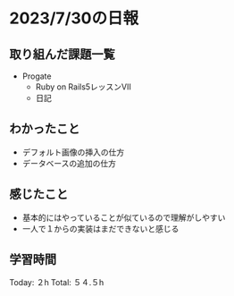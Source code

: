# 2023/7/30の日報
## 取り組んだ課題一覧
* Progate
   * Ruby on Rails5レッスンVII
   * 日記
## わかったこと
* デフォルト画像の挿入の仕方
* データベースの追加の仕方
## 感じたこと
* 基本的にはやっていることが似ているので理解がしやすい
* 一人で１からの実装はまだできないと感じる
## 学習時間
Today: ２h
Total: ５４.５h
